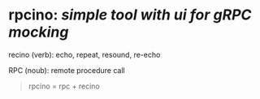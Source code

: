 # rpcino: _simple tool with ui for gRPC mocking_
recino (verb):  echo, repeat, resound, re-echo

RPC (noub): remote procedure call

> rpcino = rpc + recino
